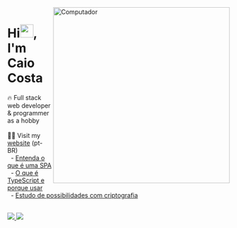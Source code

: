 <img src="https://raw.githubusercontent.com/MicaelliMedeiros/micaellimedeiros/master/image/computer-illustration.png" min-width="400px" max-width="400px" width="400px" align="right" alt="Computador">

<h1>Hi<img src="https://raw.githubusercontent.com/kaueMarques/kaueMarques/master/hi.gif" height="30px">, I'm Caio Costa</h1>
🔥 Full stack web developer & programmer as a hobby <br>
<br>
🧑‍💻 Visit my <a href="https://caio-costa.vercel.app/">website</a> (pt-BR)
<br>
&nbsp; - <a href="https://caio-costa.vercel.app/post/entenda-o-que-e-uma-spa">Entenda o que é uma SPA</a> <br>
&nbsp; - <a href="https://caio-costa.vercel.app/post/o-que-e-typescript-e-porque-usar">O que é TypeScript e porque usar</a> <br>
&nbsp; - <a href="https://caio-costa.vercel.app/post/estudo-de-possibilidades-com-criptografia">Estudo de possibilidades com criptografia</a>
<br>
<br>
<p align="left">
  <a href="https://linkedin.com/in/caioreigot" alt="Linkedin">
    <img src="https://img.shields.io/badge/LinkedIn-0077B5?style=for-the-badge&logo=linkedin&logoColor=white"/>
  </a>
  <a href="mailto:caioreigot@gmail.com?subject=Oi, Caio!" alt="Gmail">
    <img src="https://img.shields.io/badge/Gmail-D14836?style=for-the-badge&logo=gmail&logoColor=white"/>
  </a>
</p>  
